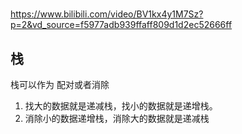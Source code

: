 #

<https://www.bilibili.com/video/BV1kx4y1M7Sz?p=2&vd_source=f5977adb939ffaff809d1d2ec52666ff>

## 栈
栈可以作为 配对或者消除
1. 找大的数据就是递减栈，找小的数据就是递增栈。
2. 消除小的数据递增栈，消除大的数据就是递减栈